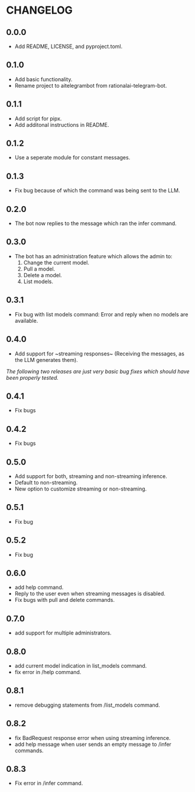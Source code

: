 # CHANGELOG

## 0.0.0

- Add README, LICENSE, and pyproject.toml.

## 0.1.0

- Add basic functionality.
- Rename project to aitelegrambot from rationalai-telegram-bot.

## 0.1.1

- Add script for pipx.
- Add additonal instructions in README.

## 0.1.2

- Use a seperate module for constant messages.

## 0.1.3

- Fix bug because of which the command was being sent to the LLM.

## 0.2.0

- The bot now replies to the message which ran the infer command.

## 0.3.0

- The bot has an administration feature which allows the admin to:
  1. Change the current model.
  2. Pull a model.
  3. Delete a model.
  4. List models.

## 0.3.1

- Fix bug with list models command: Error and reply when no models are
  available.

## 0.4.0

- Add support for ~streaming responses~ (Receiving the messages, as
  the LLM generates them).

_The following two releases are just very basic bug fixes which should
  have been properly tested._
## 0.4.1

- Fix bugs

## 0.4.2

- Fix bugs

## 0.5.0

- Add support for both, streaming and non-streaming inference.
- Default to non-streaming.
- New option to customize streaming or non-streaming.

## 0.5.1

- Fix bug

## 0.5.2

- Fix bug

## 0.6.0

- add help command.
- Reply to the user even when streaming messages is disabled.
- Fix bugs with pull and delete commands.

## 0.7.0

- add support for multiple administrators.

## 0.8.0

- add current model indication in list_models command.
- fix error in /help command.

## 0.8.1

- remove debugging statements from /list_models command.

## 0.8.2
- fix BadRequest response error when using streaming inference.
- add help message when user sends an empty message to /infer commands.

## 0.8.3
- Fix error in /infer command.
